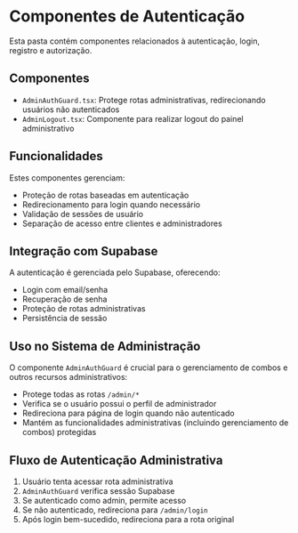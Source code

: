 
# Componentes de Autenticação

Esta pasta contém componentes relacionados à autenticação, login, registro e autorização.

## Componentes

- `AdminAuthGuard.tsx`: Protege rotas administrativas, redirecionando usuários não autenticados
- `AdminLogout.tsx`: Componente para realizar logout do painel administrativo

## Funcionalidades

Estes componentes gerenciam:
- Proteção de rotas baseadas em autenticação
- Redirecionamento para login quando necessário
- Validação de sessões de usuário
- Separação de acesso entre clientes e administradores

## Integração com Supabase

A autenticação é gerenciada pelo Supabase, oferecendo:
- Login com email/senha
- Recuperação de senha
- Proteção de rotas administrativas
- Persistência de sessão

## Uso no Sistema de Administração

O componente `AdminAuthGuard` é crucial para o gerenciamento de combos e outros recursos administrativos:
- Protege todas as rotas `/admin/*`
- Verifica se o usuário possui o perfil de administrador
- Redireciona para página de login quando não autenticado
- Mantém as funcionalidades administrativas (incluindo gerenciamento de combos) protegidas

## Fluxo de Autenticação Administrativa

1. Usuário tenta acessar rota administrativa
2. `AdminAuthGuard` verifica sessão Supabase
3. Se autenticado como admin, permite acesso
4. Se não autenticado, redireciona para `/admin/login`
5. Após login bem-sucedido, redireciona para a rota original

